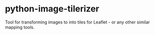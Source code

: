 # python-image-tilerizer
Tool for transforming images to into tiles for Leaflet - or any other similar mapping tools.
